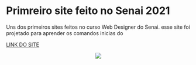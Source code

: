 # Primreiro site feito no Senai 2021

Uns dos primeiros sites feitos no curso Web Designer do Senai. esse site foi projetado para aprender os comandos inicias do 

[LINK DO SITE](WWW)

<div align="center">
<img src="https://cdn.discordapp.com/attachments/904157735728340993/964306627140407326/2022-04-14_20-25-51.gif">
</div>
